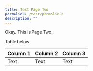 ```yaml
---
title: Test Page Two
permalink: /test/permalink/
description: ""
---
```

Okay. This is Page Two.

Table below.



| Column 1 | Column 2 | Column 3 |
| -------- | -------- | -------- |
| Text     | Text     | Text     |

